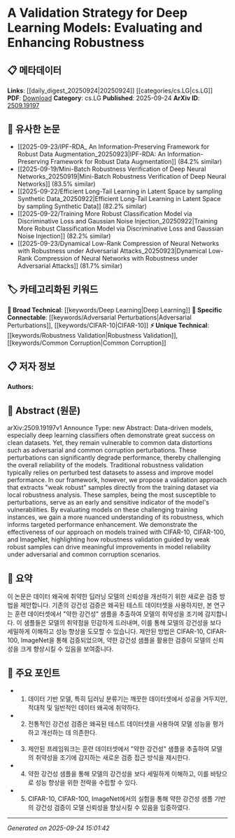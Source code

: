 <!-- KEYWORD_LINKING_METADATA:
{
  "processed_timestamp": "2025-09-24T15:01:42.837636",
  "vocabulary_version": "1.0",
  "selected_keywords": [
    "Deep Learning",
    "Robustness Validation",
    "Adversarial Perturbations",
    "Common Corruption",
    "CIFAR-10"
  ],
  "rejected_keywords": [],
  "similarity_scores": {
    "Deep Learning": 0.85,
    "Robustness Validation": 0.78,
    "Adversarial Perturbations": 0.8,
    "Common Corruption": 0.72,
    "CIFAR-10": 0.77
  },
  "extraction_method": "AI_prompt_based",
  "budget_applied": true,
  "candidates_json": {
    "candidates": [
      {
        "surface": "Deep Learning",
        "canonical": "Deep Learning",
        "aliases": [
          "DL"
        ],
        "category": "broad_technical",
        "rationale": "Deep Learning is a fundamental concept that underpins the models discussed in the paper, facilitating connections to a wide range of related topics.",
        "novelty_score": 0.3,
        "connectivity_score": 0.9,
        "specificity_score": 0.6,
        "link_intent_score": 0.85
      },
      {
        "surface": "Robustness Validation",
        "canonical": "Robustness Validation",
        "aliases": [
          "Robustness Assessment"
        ],
        "category": "unique_technical",
        "rationale": "This concept is central to the paper's proposed strategy and is crucial for linking to discussions on model reliability and evaluation.",
        "novelty_score": 0.75,
        "connectivity_score": 0.65,
        "specificity_score": 0.8,
        "link_intent_score": 0.78
      },
      {
        "surface": "Adversarial Perturbations",
        "canonical": "Adversarial Perturbations",
        "aliases": [
          "Adversarial Attacks"
        ],
        "category": "specific_connectable",
        "rationale": "Adversarial Perturbations are a key challenge addressed in the paper, relevant to discussions on model security and robustness.",
        "novelty_score": 0.55,
        "connectivity_score": 0.75,
        "specificity_score": 0.85,
        "link_intent_score": 0.8
      },
      {
        "surface": "Common Corruption",
        "canonical": "Common Corruption",
        "aliases": [
          "Data Corruption"
        ],
        "category": "unique_technical",
        "rationale": "This term is specific to the paper's focus on data distortions and is important for understanding the types of challenges the models face.",
        "novelty_score": 0.65,
        "connectivity_score": 0.6,
        "specificity_score": 0.78,
        "link_intent_score": 0.72
      },
      {
        "surface": "CIFAR-10",
        "canonical": "CIFAR-10",
        "aliases": [
          "CIFAR10"
        ],
        "category": "specific_connectable",
        "rationale": "CIFAR-10 is a widely used dataset in the paper, making it a strong candidate for linking to related research and datasets.",
        "novelty_score": 0.4,
        "connectivity_score": 0.85,
        "specificity_score": 0.7,
        "link_intent_score": 0.77
      }
    ],
    "ban_list_suggestions": [
      "Data-driven models",
      "Model performance"
    ]
  },
  "decisions": [
    {
      "candidate_surface": "Deep Learning",
      "resolved_canonical": "Deep Learning",
      "decision": "linked",
      "scores": {
        "novelty": 0.3,
        "connectivity": 0.9,
        "specificity": 0.6,
        "link_intent": 0.85
      }
    },
    {
      "candidate_surface": "Robustness Validation",
      "resolved_canonical": "Robustness Validation",
      "decision": "linked",
      "scores": {
        "novelty": 0.75,
        "connectivity": 0.65,
        "specificity": 0.8,
        "link_intent": 0.78
      }
    },
    {
      "candidate_surface": "Adversarial Perturbations",
      "resolved_canonical": "Adversarial Perturbations",
      "decision": "linked",
      "scores": {
        "novelty": 0.55,
        "connectivity": 0.75,
        "specificity": 0.85,
        "link_intent": 0.8
      }
    },
    {
      "candidate_surface": "Common Corruption",
      "resolved_canonical": "Common Corruption",
      "decision": "linked",
      "scores": {
        "novelty": 0.65,
        "connectivity": 0.6,
        "specificity": 0.78,
        "link_intent": 0.72
      }
    },
    {
      "candidate_surface": "CIFAR-10",
      "resolved_canonical": "CIFAR-10",
      "decision": "linked",
      "scores": {
        "novelty": 0.4,
        "connectivity": 0.85,
        "specificity": 0.7,
        "link_intent": 0.77
      }
    }
  ]
}
-->

# A Validation Strategy for Deep Learning Models: Evaluating and Enhancing Robustness

## 📋 메타데이터

**Links**: [[daily_digest_20250924|20250924]] [[categories/cs.LG|cs.LG]]
**PDF**: [Download](https://arxiv.org/pdf/2509.19197.pdf)
**Category**: cs.LG
**Published**: 2025-09-24
**ArXiv ID**: [2509.19197](https://arxiv.org/abs/2509.19197)

## 🔗 유사한 논문
- [[2025-09-23/IPF-RDA_ An Information-Preserving Framework for Robust Data Augmentation_20250923|IPF-RDA: An Information-Preserving Framework for Robust Data Augmentation]] (84.2% similar)
- [[2025-09-19/Mini-Batch Robustness Verification of Deep Neural Networks_20250919|Mini-Batch Robustness Verification of Deep Neural Networks]] (83.5% similar)
- [[2025-09-22/Efficient Long-Tail Learning in Latent Space by sampling Synthetic Data_20250922|Efficient Long-Tail Learning in Latent Space by sampling Synthetic Data]] (82.2% similar)
- [[2025-09-22/Training More Robust Classification Model via Discriminative Loss and Gaussian Noise Injection_20250922|Training More Robust Classification Model via Discriminative Loss and Gaussian Noise Injection]] (82.2% similar)
- [[2025-09-23/Dynamical Low-Rank Compression of Neural Networks with Robustness under Adversarial Attacks_20250923|Dynamical Low-Rank Compression of Neural Networks with Robustness under Adversarial Attacks]] (81.7% similar)

## 🏷️ 카테고리화된 키워드
**🧠 Broad Technical**: [[keywords/Deep Learning|Deep Learning]]
**🔗 Specific Connectable**: [[keywords/Adversarial Perturbations|Adversarial Perturbations]], [[keywords/CIFAR-10|CIFAR-10]]
**⚡ Unique Technical**: [[keywords/Robustness Validation|Robustness Validation]], [[keywords/Common Corruption|Common Corruption]]

## 📋 저자 정보

**Authors:** 

## 📄 Abstract (원문)

arXiv:2509.19197v1 Announce Type: new 
Abstract: Data-driven models, especially deep learning classifiers often demonstrate great success on clean datasets. Yet, they remain vulnerable to common data distortions such as adversarial and common corruption perturbations. These perturbations can significantly degrade performance, thereby challenging the overall reliability of the models. Traditional robustness validation typically relies on perturbed test datasets to assess and improve model performance. In our framework, however, we propose a validation approach that extracts "weak robust" samples directly from the training dataset via local robustness analysis. These samples, being the most susceptible to perturbations, serve as an early and sensitive indicator of the model's vulnerabilities. By evaluating models on these challenging training instances, we gain a more nuanced understanding of its robustness, which informs targeted performance enhancement. We demonstrate the effectiveness of our approach on models trained with CIFAR-10, CIFAR-100, and ImageNet, highlighting how robustness validation guided by weak robust samples can drive meaningful improvements in model reliability under adversarial and common corruption scenarios.

## 📝 요약

이 논문은 데이터 왜곡에 취약한 딥러닝 모델의 신뢰성을 개선하기 위한 새로운 검증 방법을 제안합니다. 기존의 강건성 검증은 왜곡된 테스트 데이터셋을 사용하지만, 본 연구는 훈련 데이터셋에서 "약한 강건성" 샘플을 추출하여 모델의 취약성을 조기에 감지합니다. 이 샘플들은 모델의 취약점을 민감하게 드러내며, 이를 통해 모델의 강건성을 보다 세밀하게 이해하고 성능 향상을 도모할 수 있습니다. 제안된 방법은 CIFAR-10, CIFAR-100, ImageNet을 통해 검증되었으며, 약한 강건성 샘플을 활용한 검증이 모델의 신뢰성을 크게 향상시킬 수 있음을 보여줍니다.

## 🎯 주요 포인트

- 1. 데이터 기반 모델, 특히 딥러닝 분류기는 깨끗한 데이터셋에서 성공을 거두지만, 적대적 및 일반적인 데이터 왜곡에 취약하다.
- 2. 전통적인 강건성 검증은 왜곡된 테스트 데이터셋을 사용하여 모델 성능을 평가하고 개선하는 데 의존한다.
- 3. 제안된 프레임워크는 훈련 데이터셋에서 "약한 강건성" 샘플을 추출하여 모델의 취약성을 조기에 감지하는 새로운 검증 접근 방식을 제시한다.
- 4. 약한 강건성 샘플을 통해 모델의 강건성을 보다 세밀하게 이해하고, 이를 바탕으로 성능 향상을 위한 전략을 수립할 수 있다.
- 5. CIFAR-10, CIFAR-100, ImageNet에서의 실험을 통해 약한 강건성 샘플 기반의 강건성 검증이 모델 신뢰성을 향상시킬 수 있음을 입증하였다.


---

*Generated on 2025-09-24 15:01:42*